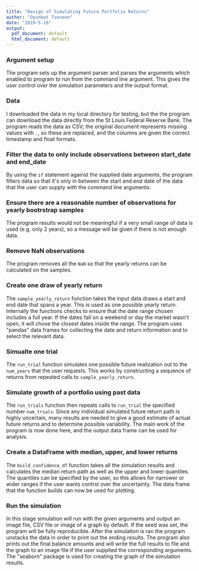 ```yaml
---
title: "Design of Simulating Future Portfolio Returns"
author: "Oyunbat Tseveen"
date: "2019-5-16"
output:
  pdf_document: default
  html_document: default
---
```


### Argument setup
The program sets up the argument parser and parses the arguments which enabled to program to run from the command line argument. This gives the user control over the simulation parameters and the output format.

### Data
I downloaded the data in my local directory for testing, but the the program can download the data directly from the St Louis Federal Reserve Bank. The program reads the data as CSV; the original document represents missing values with `.`, so these are replaced, and the columns are given the correct timestamp and float formats.

### Filter the data to only include observations between start_date and end_date
By using the `if` statement against the supplied date arguments, the program filters data so that it's only in between the start and end date of the data that the user can supply with the command line arguments.


### Ensure there are a reasonable number of observations for yearly bootrstrap samples
The program results would not be meaningful if a very small range of data is used (e.g. only 2 years), so a message will be given if there is not enough data.

### Remove NaN observations
The program removes all the `NaN` so that the yearly returns can be calculated on the samples.


###  Create one draw of yearly return
The `sample_yearly_return` function takes the input data draws a start and end date that spans a year. This is used as one possible yearly return. Internally the functions checks to ensure that the date range chosen includes a full year. If the dates fall on a weekend or day the market wasn't open, it will chose the closest dates inside the range. The program uses "pandas" data frames for collecting the date and return information and to select the relevant data.

### Simualte one trial
The `run_trial` function simulates one possible future realization out to the `num_years` that the user requests. This works by constructing a sequence of returns from repeated calls to `sample_yearly_return`.
    
### Simulate growth of a portfolio using past data
The `run_trials` function then repeats calls to `run_trial` the specified number `num_trials`. Since any individual simulated future return path is highly uncertain, many results are needed to give a good estimate of actual future returns and to determine possible variability. The main work of the program is now done here, and the output data frame can be used for analysis.


### Create a DataFrame with median, upper, and lower returns
The `build_confidence_df` function takes all the simulation results and calculates the median return path as well as the upper and lower quantiles. The quantiles can be specified by the user, so this allows for narrower or wider ranges if the user wants control over the uncertainty. The data frame that the function builds can now be used for plotting.


### Run the simulation
In this stage simulation will run with the given arguments and output an image file, CSV file or image of a graph by default. If the seed was set, the program will be fully reproducible. After the simulation is ran the program unstacks the data in order to print out the ending results. The program also prints out the final balance amounts and will write the full results to file and the graph to an image file if the user supplied the corresponding arguments. The "seaborn" package is used for creating the graph of the simulation results.

